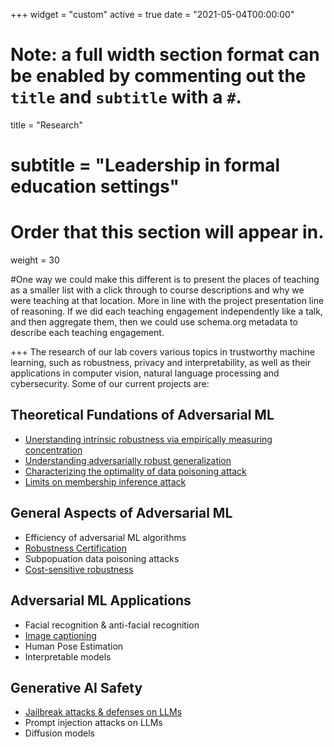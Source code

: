 +++
widget = "custom"
active = true
date = "2021-05-04T00:00:00"

# Note: a full width section format can be enabled by commenting out the `title` and `subtitle` with a `#`.
title = "Research"
# subtitle = "Leadership in formal education settings"


# Order that this section will appear in.
weight = 30

#One way we could make this different is to present the places of teaching as a smaller list with a click through to course descriptions and why we were teaching at that location. More in line with the project presentation line of reasoning. If we did each teaching engagement independently like a talk, and then aggregate them, then we could use schema.org metadata to describe each teaching engagement.

+++
The research of our lab covers various topics in trustworthy machine learning, such as robustness, privacy and interpretability, as well as their applications in computer vision, natural language processing and cybersecurity. Some of our current projects are:


<h2>Theoretical Fundations of Adversarial ML</h2>

+ [Unerstanding intrinsic robustness via empirically measuring concentration](https://arxiv.org/pdf/1905.12202)
+ [Understanding adversarially robust generalization](https://openreview.net/pdf?id=465Gv50E2N)
+ [Characterizing the optimality of data poisoning attack](https://openreview.net/pdf?id=yyLFUPNEiT)
+ [Limits on membership inference attack](https://arxiv.org/pdf/2406.11544)


<h2> General Aspects of Adversarial ML  </h2>

+ Efficiency of adversarial ML algorithms
+ [Robustness Certification](https://arxiv.org/pdf/2310.08732)
+ Subpopuation data poisoning attacks
+ [Cost-sensitive robustness](https://openreview.net/pdf?id=BygANhA9tQ)


<h2>Adversarial ML Applications</h2>

+ Facial recognition & anti-facial recognition
+ [Image captioning](https://arxiv.org/pdf/2406.05874)
+ Human Pose Estimation
+ Interpretable models


<h2> Generative AI Safety </h2>

+ [Jailbreak attacks & defenses on LLMs](https://arxiv.org/pdf/2403.04783)
+ Prompt injection attacks on LLMs
+ Diffusion models
 